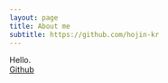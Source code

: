 ```yaml
---
layout: page
title: About me
subtitle: https://github.com/hojin-kr
---
```

Hello.   
[Github](https://github.com/hojin-kr)
